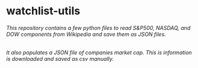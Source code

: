 # watchlist-utils

###### This repository contains a few python files to read S&P500, NASDAQ, and DOW components from Wikipedia and save them as JSON files.
###### It also populates a JSON file of companies market cap. This is information is downloaded and saved as csv manually.